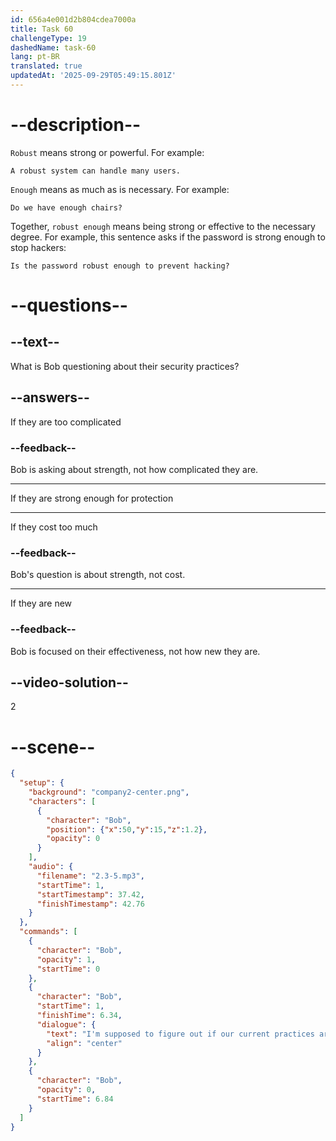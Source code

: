 ```yaml
---
id: 656a4e001d2b804cdea7000a
title: Task 60
challengeType: 19
dashedName: task-60
lang: pt-BR
translated: true
updatedAt: '2025-09-29T05:49:15.801Z'
---
```


<!-- (Audio) Bob: I'm supposed to figure out if our current practices are robust enough to protect sensitive information. -->

# --description--

`Robust` means strong or powerful. For example:

`A robust system can handle many users.` 

`Enough` means as much as is necessary. For example:

`Do we have enough chairs?` 

Together, `robust enough` means being strong or effective to the necessary degree. For example, this sentence asks if the password is strong enough to stop hackers:

`Is the password robust enough to prevent hacking?` 

# --questions--

## --text--

What is Bob questioning about their security practices?

## --answers--

If they are too complicated

### --feedback--

Bob is asking about strength, not how complicated they are.

---

If they are strong enough for protection

---

If they cost too much

### --feedback--

Bob's question is about strength, not cost.

---

If they are new

### --feedback--

Bob is focused on their effectiveness, not how new they are.

## --video-solution--

2

# --scene--

```json
{
  "setup": {
    "background": "company2-center.png",
    "characters": [
      {
        "character": "Bob",
        "position": {"x":50,"y":15,"z":1.2},
        "opacity": 0
      }
    ],
    "audio": {
      "filename": "2.3-5.mp3",
      "startTime": 1,
      "startTimestamp": 37.42,
      "finishTimestamp": 42.76
    }
  },
  "commands": [
    {
      "character": "Bob",
      "opacity": 1,
      "startTime": 0
    },
    {
      "character": "Bob",
      "startTime": 1,
      "finishTime": 6.34,
      "dialogue": {
        "text": "I'm supposed to figure out if our current practices are robust enough to protect sensitive information.",
        "align": "center"
      }
    },
    {
      "character": "Bob",
      "opacity": 0,
      "startTime": 6.84
    }
  ]
}
```
